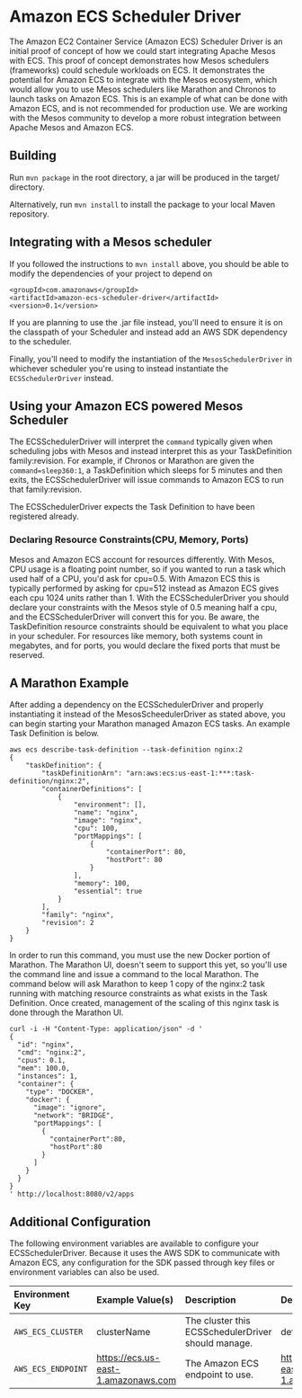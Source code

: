 # Amazon ECS Scheduler Driver

The Amazon EC2 Container Service (Amazon ECS) Scheduler Driver is an initial proof of concept of how we could start integrating Apache Mesos with ECS. This proof of concept demonstrates how Mesos schedulers (frameworks) could schedule workloads on ECS. It demonstrates the potential for Amazon ECS to integrate with the Mesos ecosystem, which would allow you to use Mesos schedulers like Marathon and Chronos to launch tasks on Amazon ECS. This is an example of what can be done with Amazon ECS, and is not recommended for production use.  We are working with the Mesos community to develop a more robust integration between Apache Mesos and Amazon ECS.

## Building
Run `mvn package` in the root directory, a jar will be produced in the target/ directory.

Alternatively, run `mvn install` to install the package to your local Maven repository.

## Integrating with a Mesos scheduler
If you followed the instructions to `mvn install` above, you should be able to modify the dependencies of your
project to depend on

```
<groupId>com.amazonaws</groupId>
<artifactId>amazon-ecs-scheduler-driver</artifactId>
<version>0.1</version>
```

If you are planning to use the .jar file instead, you'll need to ensure it is on the classpath of your Scheduler
and instead add an AWS SDK dependency to the scheduler.

Finally, you'll need to modify the instantiation of the `MesosSchedulerDriver` in whichever scheduler you're using
to instead instantiate the `ECSSchedulerDriver` instead.

## Using your Amazon ECS powered Mesos Scheduler
The ECSSchedulerDriver will interpret the `command` typically given when scheduling jobs with Mesos and instead
interpret this as your TaskDefinition family:revision.  For example, if Chronos or Marathon are given the `command=sleep360:1`,
a TaskDefinition which sleeps for 5 minutes and then exits, the ECSSchedulerDriver will issue commands to Amazon ECS
to run that family:revision.

The ECSSchedulerDriver expects the Task Definition to have been registered already.

### Declaring Resource Constraints(CPU, Memory, Ports)
Mesos and Amazon ECS account for resources differently.  With Mesos, CPU usage is a floating point number, so if you
wanted to run a task which used half of a CPU, you'd ask for cpu=0.5.  With Amazon ECS this is typically performed by
asking for cpu=512 instead as Amazon ECS gives each cpu 1024 units rather than 1.  With the ECSSchedulerDriver you
should declare your constraints with the Mesos style of 0.5 meaning half a cpu, and the ECSSchedulerDriver will convert
this for you.  Be aware, the TaskDefinition resource constraints should be equivalent to what you place in your scheduler.
For resources like memory, both systems count in megabytes, and for ports, you would declare the fixed ports that must
be reserved.

## A Marathon Example
After adding a dependency on the ECSSchedulerDriver and properly instantiating it instead of the MesosScheedulerDriver
as stated above, you can begin starting your Marathon managed Amazon ECS tasks.  An example Task Definition is below.

```
aws ecs describe-task-definition --task-definition nginx:2
{
    "taskDefinition": {
        "taskDefinitionArn": "arn:aws:ecs:us-east-1:***:task-definition/nginx:2",
        "containerDefinitions": [
            {
                "environment": [],
                "name": "nginx",
                "image": "nginx",
                "cpu": 100,
                "portMappings": [
                    {
                        "containerPort": 80,
                        "hostPort": 80
                    }
                ],
                "memory": 100,
                "essential": true
            }
        ],
        "family": "nginx",
        "revision": 2
    }
}
```

In order to run this command, you must use the new Docker portion of Marathon.  The Marathon UI, doesn't seem to support
this yet, so you'll use the command line and issue a command to the local Marathon.  The command
below will ask Marathon to keep 1 copy of the nginx:2 task running with matching resource constraints as what exists
in the Task Definition.  Once created, management of the scaling of this nginx task is done through the Marathon UI.

```
curl -i -H "Content-Type: application/json" -d '
{
  "id": "nginx",
  "cmd": "nginx:2",
  "cpus": 0.1,
  "mem": 100.0,
  "instances": 1,
  "container": {
    "type": "DOCKER",
    "docker": {
      "image": "ignore",
      "network": "BRIDGE",
      "portMappings": [
        {
          "containerPort":80,
          "hostPort":80
        }
      ]
    }
  }
}
' http://localhost:8080/v2/apps
```

## Additional Configuration
The following environment variables are available to configure your ECSSchedulerDriver.  Because it uses the
AWS SDK to communicate with Amazon ECS, any configuration for the SDK passed through key files or environment variables
can also be used.

| Environment Key | Example Value(s)            | Description | Default Value |
|:----------------|:----------------------------|:------------|:--------------|
| `AWS_ECS_CLUSTER`       | clusterName             | The cluster this ECSSchedulerDriver should manage. | default |
| `AWS_ECS_ENDPOINT` | https://ecs.us-east-1.amazonaws.com |  The Amazon ECS endpoint to use. | https://ecs.us-east-1.amazonaws.com |
